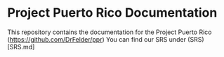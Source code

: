 Project Puerto Rico Documentation
=

This repository contains the documentation for the Project Puerto Rico (https://github.com/DrFelder/ppr)
You can find our SRS under (SRS)[SRS.md]
